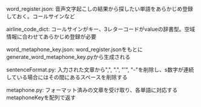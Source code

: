 word_register.json: 音声文字起こしの結果から探したい単語をあらかじめ登録しておく。コールサインなど

airline_code_dict: コールサインがキー、3レターコードがvalueの辞書型。空域情報に合わせてあらかじめ登録が必要

word_metaphone_key.json: word_register.jsonをもとにgenerate_word_metaphone_key.pyから生成される

sentenceFormat.py: 入力された文章から",", ".", "'", "-"を削除し、s数字が連続している場合にはその間にあるスペースを削除する 

metaphone.py: フォーマット済みの文章を受け取り、各単語に対応するmetaphoneKeyを配列で返す

